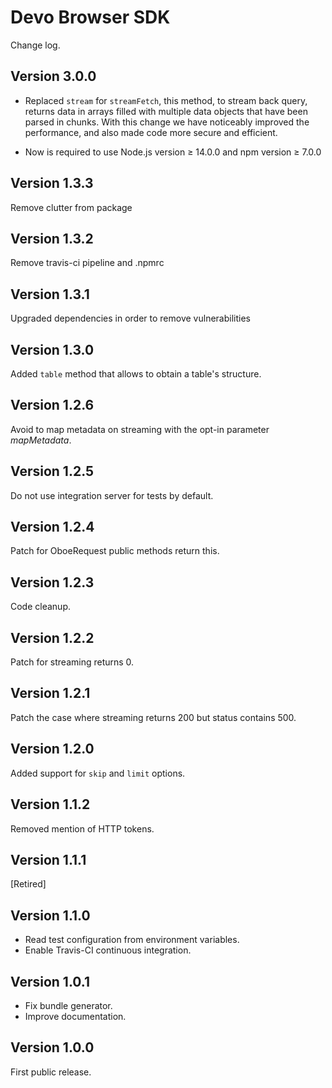 # Devo Browser SDK

Change log.

## Version 3.0.0

* Replaced `stream` for `streamFetch`, this method, to stream back query, returns data in arrays filled with multiple data objects that have been parsed in chunks. With this change we have noticeably improved the performance, and also made code more secure and efficient.

* Now is required to use Node.js version &ge; 14.0.0 and npm version &ge; 7.0.0


## Version 1.3.3

Remove clutter from package

## Version 1.3.2

Remove travis-ci pipeline and .npmrc

## Version 1.3.1

Upgraded dependencies in order to remove vulnerabilities

## Version 1.3.0

Added `table` method that allows to obtain a table's structure.

## Version 1.2.6

Avoid to map metadata on streaming with the opt-in parameter *mapMetadata*.

## Version 1.2.5

Do not use integration server for tests by default.

## Version 1.2.4

Patch for OboeRequest public methods return this.

## Version 1.2.3

Code cleanup.

## Version 1.2.2

Patch for streaming returns 0.

## Version 1.2.1

Patch the case where streaming returns 200 but status contains 500.

## Version 1.2.0

Added support for `skip` and `limit` options.

## Version 1.1.2

Removed mention of HTTP tokens.

## Version 1.1.1

[Retired]

## Version 1.1.0

* Read test configuration from environment variables.
* Enable Travis-CI continuous integration.

## Version 1.0.1

* Fix bundle generator.
* Improve documentation.

## Version 1.0.0

First public release.

